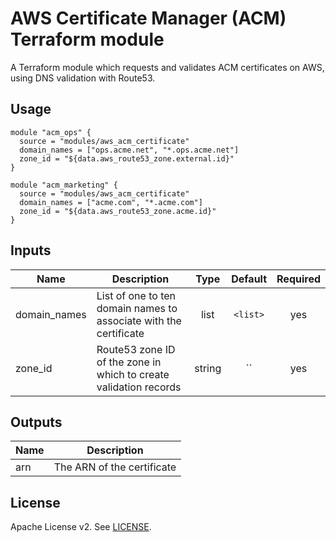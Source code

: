 # AWS Certificate Manager (ACM) Terraform module

A Terraform module which requests and validates ACM certificates on AWS, using DNS validation with Route53.

## Usage

```hcl
module "acm_ops" {
  source = "modules/aws_acm_certificate"
  domain_names = ["ops.acme.net", "*.ops.acme.net"]
  zone_id = "${data.aws_route53_zone.external.id}"
}

module "acm_marketing" {
  source = "modules/aws_acm_certificate"
  domain_names = ["acme.com", "*.acme.com"]
  zone_id = "${data.aws_route53_zone.acme.id}"
}
```

## Inputs

| Name | Description | Type | Default | Required |
|------|-------------|:----:|:-----:|:-----:|
| domain_names | List of one to ten domain names to associate with the certificate | list | `<list>` | yes |
| zone_id | Route53 zone ID of the zone in which to create validation records | string | `` | yes |

## Outputs

| Name | Description |
|------|-------------|
| arn | The ARN of the certificate |

## License

Apache License v2. See [LICENSE](LICENSE).
